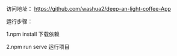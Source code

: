 访问地址：
https://github.com/washua2/deep-an-light-coffee-App


运行步骤：



1.npm install 下载依赖



2.npm run serve 运行项目
